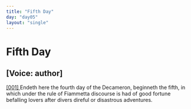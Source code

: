 ```yaml
---
title: "Fifth Day"
day: "day05"
layout: "single"
---
```

<div id="day05" ruler="fiammetta" type="Day">
 <h1>
  Fifth Day
 </h1>
 <p>
  <h2>
   [Voice: author]
  </h2>
 </p>
 <argument>
  <p>
   <a href="{{ site.baseurl }}itDecameron/day05#p05990001">
    [001]
   </a>
   Endeth here the fourth day of the Decameron, beginneth
 the fifth, in which under the rule of Fiammetta discourse
 is had of good fortune befalling lovers after
 divers direful or disastrous adventures.
  </p>
 </argument>
</div>